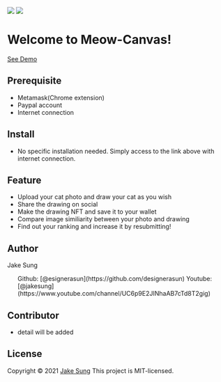 <img src = https://img.shields.io/badge/CatDrawing-NFT-blue></a>
<img src = https://img.shields.io/badge/ImgSimilarity-A.I-red></a>

# Welcome to Meow-Canvas! 

[See Demo](https://meowcanvas.netlify.app/)

## Prerequisite
- Metamask(Chrome extension)
- Paypal account
- Internet connection

## Install 
- No specific installation needed. Simply access to the link above with internet connection. 

## Feature
- Upload your cat photo and draw your cat as you wish
- Share the drawing on social 
- Make the drawing NFT and save it to your wallet
- Compare image similiarity between your photo and drawing
- Find out your ranking and increase it by resubmitting! 

## Author 
Jake Sung
<ol>
Github: [@esignerasun](https://github.com/designerasun)
Youtube: [@jakesung](https://www.youtube.com/channel/UC6p9E2JINhaAB7cTd8T2gig)
</ol> 
  
## Contributor
- detail will be added

## License 
Copyright © 2021 [Jake Sung](https://github.com/designerasun)
This project is MIT-licensed.


